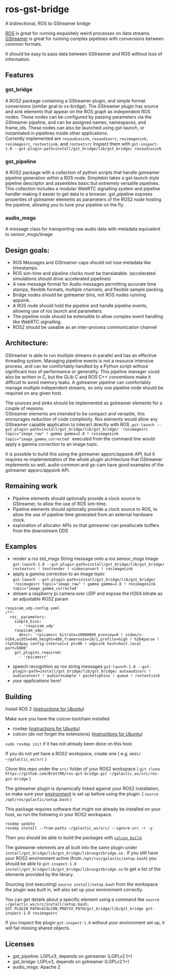 # ros-gst-bridge
A bidirectional, ROS to GStreamer bridge

[ROS](https://www.ros.org/) is great for running exquisitely weird processes on data streams.\
[GStreamer](https://gstreamer.freedesktop.org/documentation/) is great for running complex pipelines with conversions between common formats.

It should be easy to pass data between GStreamer and ROS without loss of information.

## Features

### gst_bridge
A ROS2 package containing a GStreamer plugin, and simple format conversions (similar goal to cv-bridge).
The GStreamer plugin has source and sink elements that appear on the ROS graph as independent ROS nodes.
These nodes can be configured by passing parameters via the GStreamer pipeline, and can be assigned names, namespaces, and frame_ids.  These nodes can also be launched using gst-launch, or instantiated in pipelines inside other applications.  
Currently implemented are `rosaudiosink`, `rosaudiosrc`, `rosimagesink`, `rosimagesrc`, `rostextsink`, and `rostextsrc`
Inspect them with `gst-inspect-1.0 --gst-plugin-path=install/gst_bridge/lib/gst_bridge/ rosaudiosink`

### gst_pipeline
A ROS2 package with a collection of python scripts that handle gstreamer pipeline generation within a ROS node.
Simplebin takes a gst-launch style pipeline descriptor and assembles basic but extremely versatile pipelines.
This collection includes a modular WebRTC signalling system and pipeline handler making it easier to get data to a browser.
gst_pipeline exposes properties of gstreamer elements as parameters of the ROS2 node hosting the pipeline, allowing you to tune your pipeline on the fly.

### audio_msgs
A message class for transporting raw audio data with metadata equivalent to sensor_msgs/image

## Design goals:
* ROS Messages and GStreamer caps should not lose metadata like timestamps.
* ROS sim-time and pipeline clocks must be translatable. (accelerated simulations should drive accelerated pipelines)
* A new message format for Audio messages permitting accurate time stamps, flexible formats, multiple channels, and flexible sample packing.
* Bridge nodes should be gstreamer bins, not ROS nodes running appsink.
* A ROS node should hold the pipeline and handle pipeline events, allowing use of ros launch and parameters.
* The pipeline node should be extensible to allow complex event handling like WebRTC signalling.
* ROS2 should be useable as an inter-process communication channel

## Architecture:
GStreamer is able to run multiple streams in parallel and has an effective threading system. 
Managing pipeline events is not a resource intensive process, and can be comfortably handled by a Python script without significant loss of performance or generality. This pipeline manager could also be written in C, but the GLib C and ROS C++ conventions make it difficult to avoid memory leaks.
A gstreamer pipeline can comfortably manage multiple independent streams, so only one pipeline node should be required on any given host.

The sources and sinks should be implemented as gstreamer elements for a couple of reasons.\
GStreamer elements are intended to be compact and versatile, this encourages reduction of code complexity.
Ros elements would allow any GStreamer capable application to interact directly with ROS.  `gst-launch --gst-plugin-path=install/gst_bridge/lib/gst_bridge/ 'rosimagesrc topic="image_raw" ! gamma gamma=2.0 ! rosimagesink topic="image_gamma_corrected'` executed from the command line would apply a gamma correction to an image topic.

It is possible to build this using the gstreamer appsrc/appsink API, but it requires re-implementation of the whole plugin architecture that GStreamer implements so well.
audio-common and gs-cam have good examples of the gstreamer appsrc/appsink API.  


## Remaining work
* Pipeline elements should optionally provide a clock source to GStreamer, to allow the use of ROS sim-time.
* Pipeline elements should optionally provide a clock source to ROS, to allow the use of pipeline time generated from an external hardware clock.
* exploration of allocator APIs so that gstreamer can preallocate buffers from the downstream DDS


## Examples
* render a ros std_msgs String message onto a ros sensor_msgs Image  
  `gst-launch-1.0 --gst-plugin-path=install/gst_bridge/lib/gst_bridge/ rostextsrc ! textrender ! videoconvert ! rosimagesink`
* apply a gamma correction to an image topic  
  `gst-launch --gst-plugin-path=install/gst_bridge/lib/gst_bridge/ 'rosimagesrc topic="image_raw" ! gamma gamma=2.0 ! rosimagesink topic="image_gamma_corrected'`
* stream a raspberry pi camera over UDP and expose the H264 bitrate as an adjustable ROS2 param
```
raspicam_udp.config.yaml
/**:
  ros__parameters:
    simple_bins:
      - 'raspicam_udp'
    raspicam_udp:
      descr: 'rpicamsrc bitrate=10000000 preview=0 ! video/x-h264,width=640,height=480,framereate=10/1,profile=high ! h264parse ! rtph264pay config-interval=1 pt=96 ! udpsink host=host.local port=5000'
    gst_plugins_required:
      - 'rpicamsrc'
```
* speech recognition as ros string messages
  `gst-launch-1.0 --gst-plugin-path=install/gst_bridge/lib/gst_bridge/ autoaudiosrc ! audioconvert ! audioresample ! pocketsphinx ! queue ! rostextsink`
* *your applications here!*


## Building
Install ROS 2 ([instructions for Ubuntu](https://docs.ros.org/en/galactic/Installation/Ubuntu-Install-Debians.html))

Make sure you have the colcon toolchain installed
* rosdep ([instructions for Ubuntu](http://wiki.ros.org/rosdep#Installing_rosdep))
* colcon (do not forget the extensions) ([instructions for Ubuntu](https://colcon.readthedocs.io/en/released/user/installation.html#using-debian-packages))

`sudo rosdep init` if it has not already been done on this host.

If you do not yet have a ROS2 workspace, create one ( e.g. `mkdir ~/galactic_ws/src` )

Clone this repo under the `src/` folder of your ROS2 workspace ( `git clone https://github.com/BrettRD/ros-gst-bridge.git ~/galactic_ws/src/ros-gst-bridge` )

The gstreamer plugin is dynamically linked against your ROS2 installation, so make sure your [environment](https://docs.ros.org/en/galactic/Installation/Ubuntu-Install-Debians.html#environment-setup) is set up before using the plugin: ( `source /opt/ros/galactic/setup.bash` )

This package requires software that might not already be installed on your host, so run the following in your ROS2 workspace.
```
rosdep update
rosdep install --from-paths ~/galactic_ws/src/ --ignore-src -r -y
```

Then you should be able to build the packages with [`colcon build`](https://docs.ros.org/en/galactic/Tutorials/Colcon-Tutorial.html).

The gstreamer elements are all built into the same plugin under `install/gst_bridge/lib/gst_bridge/librosgstbridge.so` .
If you still have your ROS2 environment active (from `/opt/ros/galactic/setup.bash`) you should be able to `gst-inspect-1.0 install/gst_bridge/lib/gst_bridge/librosgstbridge.so` to get a list of the elements provided by the library.

Sourcing (not executing) `source install/setup.bash` from the workspace the plugin was built in, will also set up your environment correctly.

You can get details about a specific element using a command like `source ~/galactic_ws/src/install/setup.bash; GST_PLUGIN_PATH=$COLCON_PREFIX_PATH/gst_bridge/lib/gst_bridge gst-inspect-1.0 rosimagesrc`

If you inspect the plugin `gst-inspect-1.0` without your environment set up, it will fail missing shared objects.


## Licenses
* gst_pipeline: LGPLv3, depends on gstreamer (LGPLv2.1+)
* gst_bridge: LGPLv3, depends on gstreamer (LGPLv2.1+)
* audio_msgs: Apache 2
